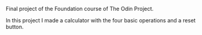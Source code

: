 Final project of the Foundation course of The Odin Project.

In this project I made a calculator with the four basic operations and a reset button.
